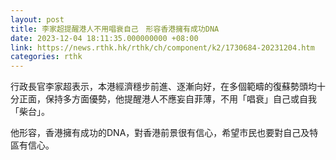 ```yaml
---
layout: post
title: 李家超提醒港人不用唱衰自己　形容香港擁有成功DNA
date: 2023-12-04 18:11:35.000000000 +08:00
link: https://news.rthk.hk/rthk/ch/component/k2/1730684-20231204.htm
categories: rthk
---
```


行政長官李家超表示，本港經濟穩步前進、逐漸向好，在多個範疇的復蘇勢頭均十分正面，保持多方面優勢，他提醒港人不應妄自菲薄，不用「唱衰」自己或自我「柴台」。

他形容，香港擁有成功的DNA，對香港前景很有信心，希望市民也要對自己及特區有信心。

